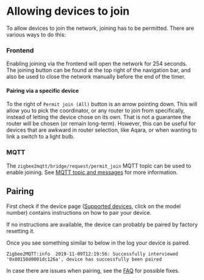 ---
---

# Allowing devices to join

To allow devices to join the network, joining has to be permitted. There are various ways to do this:

### Frontend

Enabling joining via the frontend will open the network for 254 seconds.
The joining button can be found at the top right of the navigation bar, and also be used to close the network manually before the end of the timer.

#### Pairing via a specific device

To the right of `Permit join (All)` button is an arrow pointing down. This will allow you to pick the coordinator, or any router to join from specifically, instead of letting the device chose on its own.
That is not a guarantee the router will be chosen (or remain long-term). However, this can be useful for devices that are awkward in router selection, like Aqara, or when wanting to link a switch to a light bulb.

### MQTT

The `zigbee2mqtt/bridge/request/permit_join` MQTT topic can be used to enable joining. See [MQTT topic and messages](./mqtt_topics_and_messages.md#zigbee2mqtt-bridge-request-permit-join) for more information.

## Pairing

First check if the device page ([Supported devices](../../supported-devices/), click on the model number) contains instructions on how to pair your device.

If no instructions are available, the device can probably be paired by factory resetting it.

Once you see something similar to below in the log your device is paired.

```
Zigbee2MQTT:info  2019-11-09T12:19:56: Successfully interviewed '0x00158d0001dc126a', device has successfully been paired
```

In case there are issues when pairing, see the [FAQ](../../guide/faq/#why-does-my-device-not-or-fail-to-pair) for possible fixes.
